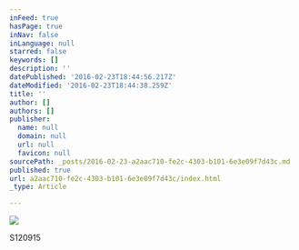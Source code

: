 ```yaml
---
inFeed: true
hasPage: true
inNav: false
inLanguage: null
starred: false
keywords: []
description: ''
datePublished: '2016-02-23T18:44:56.217Z'
dateModified: '2016-02-23T18:44:38.259Z'
title: ''
author: []
authors: []
publisher:
  name: null
  domain: null
  url: null
  favicon: null
sourcePath: _posts/2016-02-23-a2aac710-fe2c-4303-b101-6e3e09f7d43c.md
published: true
url: a2aac710-fe2c-4303-b101-6e3e09f7d43c/index.html
_type: Article

---
```

![](https://the-grid-user-content.s3-us-west-2.amazonaws.com/04d4f040-7add-4415-9b8d-1c6e1fda6f7e.gif)

S120915